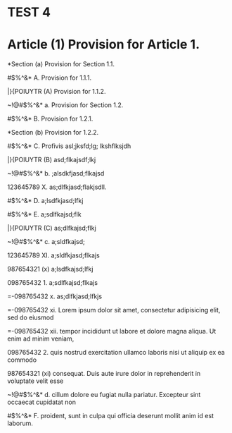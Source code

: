 # TEST 4

# Article (1) Provision for Article 1.

*Section (a) Provision for Section 1.1.

#$%^&* A. Provision for 1.1.1.

|}{POIUYTR (A) Provision for 1.1.2.

~!@#$%^&* a. Provision for Section 1.2.

#$%^&* B. Provision for 1.2.1.

*Section (b) Provision for 1.2.2.

#$%^&* C. Profivis asl;jksfd;lg; lkshflksjdh

|}{POIUYTR (B) asd;flkajsdf;lkj

~!@#$%^&* b. ;alsdkfjasd;flkajsd

123645789 X. as;dlfkjasd;flakjsdll.

#$%^&* D. a;lsdfkjasd;lfkj

#$%^&* E. a;sdlfkajsd;flk

|}{POIUYTR (C) as;dlfkajsd;flkj

~!@#$%^&* c. a;sldfkajsd;

123645789 XI. a;sldfkjasd;flkajs

987654321 (x) a;lsdfkajsd;lfkj

098765432 1. a;sdlfkajsd;flkajs

=-098765432 x. as;dlfkjasd;lfkjs

=-098765432 xi. Lorem ipsum dolor sit amet, consectetur adipisicing elit, sed do eiusmod

=-098765432 xii. tempor incididunt ut labore et dolore magna aliqua. Ut enim ad minim veniam,

098765432 2. quis nostrud exercitation ullamco laboris nisi ut aliquip ex ea commodo

987654321 (xi) consequat. Duis aute irure dolor in reprehenderit in voluptate velit esse

~!@#$%^&* d. cillum dolore eu fugiat nulla pariatur. Excepteur sint occaecat cupidatat non

#$%^&* F. proident, sunt in culpa qui officia deserunt mollit anim id est laborum.

